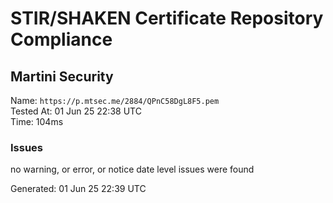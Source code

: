 # STIR/SHAKEN Certificate Repository Compliance

## Martini Security

Name: `https://p.mtsec.me/2884/QPnC58DgL8F5.pem`\
Tested At: 01 Jun 25 22:38 UTC\
Time: 104ms

### Issues

no warning, or error, or notice date level issues were found

Generated: 01 Jun 25 22:39 UTC
